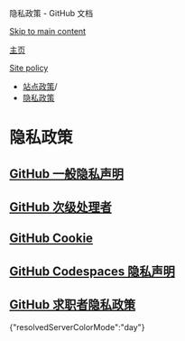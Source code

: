 隐私政策 - GitHub 文档

[Skip to main content](#main-content)

[主页](/zh)

[Site policy](/zh/site-policy)

* [站点政策](/zh/site-policy)/
* [隐私政策](/zh/site-policy/privacy-policies)

隐私政策
==========

[GitHub 一般隐私声明](/zh/site-policy/privacy-policies/github-general-privacy-statement)
----------

[GitHub 次级处理者](/zh/site-policy/privacy-policies/github-subprocessors)
----------

[GitHub Cookie](/zh/site-policy/privacy-policies/github-cookies)
----------

[GitHub Codespaces 隐私声明](/zh/site-policy/privacy-policies/github-codespaces-privacy-statement)
----------

[GitHub 求职者隐私政策](/zh/site-policy/privacy-policies/github-candidate-privacy-policy)
----------

{"resolvedServerColorMode":"day"}
